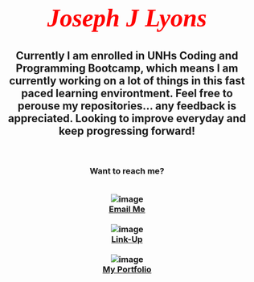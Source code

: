 <link rel="preconnect" href="https://fonts.gstatic.com">
<link href="https://fonts.googleapis.com/css2?family=Libre+Baskerville&display=swap" rel="stylesheet">


***<h1  style="color: red; font-family: 'Libre Baskerville', serif; font-size: 50px " align="center"> Joseph J Lyons</h1>***


<h2 align="center"> Currently I am enrolled in UNHs Coding and Programming Bootcamp, which means I am currently working on a lot of things in this fast paced learning environtment. Feel free to perouse my repositories... any feedback is appreciated. Looking to improve everyday and keep progressing forward! </h2> <br>

<h3 style="text-align: center"> Want to reach me?
<br>
<br>

 ![image](	https://img.shields.io/badge/Gmail-D14836?style=for-the-badge&logo=gmail&logoColor=white)<br>[Email Me](mailto:josephjlyons90@gmail.com)<br><br>
 ![image](https://img.shields.io/badge/LinkedIn-0077B5?style=for-the-badge&logo=linkedin&logoColor=white)<br>[Link-Up](https://www.linkedin.com/in/joseph-lyons-0a2630200/)<br><br>
 ![image](	https://img.shields.io/badge/GitHub-100000?style=for-the-badge&logo=github&logoColor=white)<br>[My Portfolio](https://josephjlyons.github.io/Responsive-Portfolio/)
</h3>



<!--
**Josephjlyons/Josephjlyons** is a ✨ _special_ ✨ repository because its `README.md` (this file) appears on your GitHub profile.

Here are some ideas to get you started:

- 🔭 I’m currently working on ...
- 🌱 I’m currently learning ...
- 👯 I’m looking to collaborate on ...
- 🤔 I’m looking for help with ...
- 💬 Ask me about ...
- 📫 How to reach me: ...
- 😄 Pronouns: ...
- ⚡ Fun fact: ...
-->
